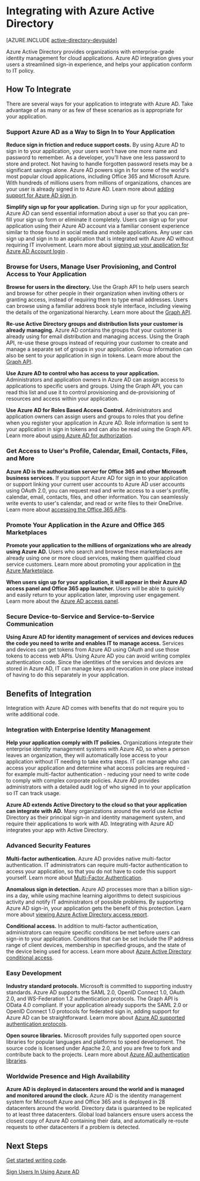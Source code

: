 <properties
   pageTitle="How to Integrate with Azure Active Directory | Microsoft Azure"
   description="A guide to benefits of and resources for integration with Azure Active Directory."
   services="active-directory"
   documentationCenter="dev-center-name"
   authors="msmbaldwin"
   manager="mbaldwin"
   editor=""/>

<tags
   ms.service="active-directory"
   ms.devlang="na"
   ms.topic="article"
   ms.tgt_pltfrm="na"
   ms.workload="identity"
   ms.date="05/16/2016"
   ms.author="mbaldwin"/>

# Integrating with Azure Active Directory

[AZURE.INCLUDE [active-directory-devguide](../../includes/active-directory-devguide.md)]

Azure Active Directory provides organizations with enterprise-grade identity management for cloud applications.  Azure AD integration gives your users a streamlined sign-in experience, and helps your application conform to IT policy.

## How To Integrate

There are several ways for your application to integrate with Azure AD.  Take advantage of as many or as few of these scenarios as is appropriate for your application.

### Support Azure AD as a Way to Sign In to Your Application

**Reduce sign in friction and reduce support costs.** By using Azure AD to sign in to your application, your users won't have one more name and password to remember.  As a developer, you'll have one less password to store and protect.  Not having to handle forgotten password resets may be a significant savings alone.  Azure AD powers sign in for some of the world's most popular cloud applications, including Office 365 and Microsoft Azure.  With hundreds of millions users from millions of organizations, chances are your user is already signed in to Azure AD.  Learn more about [adding support for Azure AD sign in](active-directory-authentication-scenarios.md).

**Simplify sign up for your application.**  During sign up for your application, Azure AD can send essential information about a user so that you can pre-fill your sign up form or eliminate it completely.  Users can sign up for your application using their Azure AD account via a familiar consent experience similar to those found in social media and mobile applications.  Any user can sign up and sign in to an application that is integrated with Azure AD without requiring IT involvement.  Learn more about [signing up your application for Azure AD Account login](../mobile-services/mobile-services-how-to-register-active-directory-authentication.md) .

### Browse for Users, Manage User Provisioning, and Control Access to Your Application

**Browse for users in the directory.**  Use the Graph API to help users search and browse for other people in their organization when inviting others or granting access, instead of requiring them to type email addresses.  Users can browse using a familiar address book style interface, including viewing the details of the organizational hierarchy.  Learn more about the [Graph API](active-directory-graph-api.md).

**Re-use Active Directory groups and distribution lists your customer is already managing.**  Azure AD contains the groups that your customer is already using for email distribution and managing access.  Using the Graph API, re-use these groups instead of requiring your customer to create and manage a separate set of groups in your application.  Group information can also be sent to your application in sign in tokens.  Learn more about the [Graph API](active-directory-graph-api.md).

**Use Azure AD to control who has access to your application.**  Administrators and application owners in Azure AD can assign access to applications to specific users and groups.  Using the Graph API, you can read this list and use it to control provisioning and de-provisioning of resources and access within your application.  

**Use Azure AD for Roles Based Access Control.**  Administrators and application owners can assign users and groups to roles that you define when you register your application in Azure AD.  Role information is sent to your application in sign in tokens and can also be read using the Graph API.  Learn more about [using Azure AD for authorization](http://blogs.technet.com/b/ad/archive/2014/12/18/azure-active-directory-now-with-group-claims-and-application-roles.aspx).

### Get Access to User's Profile, Calendar, Email, Contacts, Files, and More

**Azure AD is the authorization server for Office 365 and other Microsoft business services.**  If you support Azure AD for sign in to your application or support linking your current user accounts to Azure AD user accounts using OAuth 2.0, you can request read and write access to a user's profile, calendar, email, contacts, files, and other information.  You can seamlessly write events to user's calendar, and read or write files to their OneDrive.  Learn more about [accessing the Office 365 APIs](https://msdn.microsoft.com/office/office365/howto/platform-development-overview).

### Promote Your Application in the Azure and Office 365 Marketplaces

**Promote your application to the millions of organizations who are already using Azure AD.**  Users who search and browse these marketplaces are already using one or more cloud services, making them qualified cloud service customers.  Learn more about promoting your application in [the Azure Marketplace](https://azure.microsoft.com/marketplace/partner-program/).

**When users sign up for your application, it will appear in their Azure AD access panel and Office 365 app launcher.**  Users will be able to quickly and easily return to your application later, improving user engagement.  Learn more about the [Azure AD access panel](active-directory-saas-access-panel-introduction.md).

### Secure Device-to-Service and Service-to-Service Communication

**Using Azure AD for identity management of services and devices reduces the code you need to write and enables IT to manage access.**  Services and devices can get tokens from Azure AD using OAuth and use those tokens to access web APIs.  Using Azure AD you can avoid writing complex authentication code.  Since the identities of the services and devices are stored in Azure AD, IT can manage keys and revocation in one place instead of having to do this separately in your application.

## Benefits of Integration

Integration with Azure AD comes with benefits that do not require you to write additional code.

### Integration with Enterprise Identity Management

**Help your application comply with IT policies.**  Organizations integrate their enterprise identity management systems with Azure AD, so when a person leaves an organization, they will automatically lose access to your application without IT needing to take extra steps.  IT can manage who can access your application and determine what access policies are required - for example multi-factor authentication - reducing your need to write code to comply with complex corporate policies.  Azure AD provides administrators with a detailed audit log of who signed in to your application so IT can track usage.

**Azure AD extends Active Directory to the cloud so that your application can integrate with AD.**  Many organizations around the world use Active Directory as their principal sign-in and identity management system, and require their applications to work with AD.  Integrating with Azure AD integrates your app with Active Directory.

### Advanced Security Features

**Multi-factor authentication.**  Azure AD provides native multi-factor authentication.  IT administrators can require multi-factor authentication to access your application, so that you do not have to code this support yourself.  Learn more about [Multi-Factor Authentication](https://azure.microsoft.com/documentation/services/multi-factor-authentication/).

**Anomalous sign in detection.**  Azure AD processes more than a billion sign-ins a day, while using machine learning algorithms to detect suspicious activity and notify IT administrators of possible problems.  By supporting Azure AD sign-in, your application gets the benefit of this protection. Learn more about [viewing Azure Active Directory access report](active-directory-view-access-usage-reports.md).

**Conditional access.**  In addition to multi-factor authentication, administrators can require specific conditions be met before users can sign-in to your application.  Conditions that can be set include the IP address range of client devices, membership in specified groups, and the state of the device being used for access.  Learn more about [Azure Active Directory conditional access](active-directory-conditional-access.md).

### Easy Development

**Industry standard protocols.**  Microsoft is committed to supporting industry standards.  Azure AD supports the SAML 2.0, OpenID Connect 1.0, OAuth 2.0, and WS-Federation 1.2 authentication protocols.  The Graph API is OData 4.0 compliant.  If your application already supports the SAML 2.0 or OpenID Connect 1.0 protocols for federated sign in, adding support for Azure AD can be straightforward.  Learn more about [Azure AD supported authentication protocols](active-directory-authentication-protocols.md).

**Open source libraries.**  Microsoft provides fully supported open source libraries for popular languages and platforms to speed development.  The source code is licensed under Apache 2.0, and you are free to fork and contribute back to the projects.  Learn more about [Azure AD authentication libraries](active-directory-authentication-libraries.md).

### Worldwide Presence and High Availability

**Azure AD is deployed in datacenters around the world and is managed and monitored around the clock.**  Azure AD is the identity management system for Microsoft Azure and Office 365 and is deployed in 28 datacenters around the world.  Directory data is guaranteed to be replicated to at least three datacenters.  Global load balancers ensure users access the closest copy of Azure AD containing their data, and automatically re-route requests to other datacenters if a problem is detected.

## Next Steps

[Get started writing code](active-directory-developers-guide.md#getting-started).

[Sign Users In Using Azure AD](active-directory-authentication-scenarios.md)
